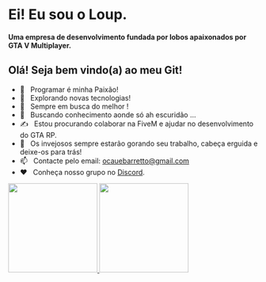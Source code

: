 


<h1> Ei! Eu sou o Loup. </h1>
<h4> Uma empresa de desenvolvimento fundada por lobos apaixonados por GTA V Multiplayer.</h4>


## Olá! Seja bem vindo(a) ao meu Git!
- 💖 &nbsp; Programar é minha Paixão!
- 🤔 &nbsp; Explorando novas tecnologias!
- 🙏 &nbsp; Sempre em busca do melhor !
- 🤖 &nbsp; Buscando conhecimento aonde só ah escuridão ...
- ✍️ &nbsp; Estou procurando colaborar na FiveM e ajudar no desenvolvimento do GTA RP.
- 👀 &nbsp; Os invejosos sempre estarão gorando seu trabalho, cabeça erguida e deixe-os para trás!
- 📫 &nbsp; Contacte pelo email: ocauebarretto@gmail.com
- ❤️ &nbsp; Conheça nosso grupo no <a href="https://discord.gg/KYgfteAw">Discord</a>.

<div>
  <a href="https://github.com/loup-primerp">
  <img height="180em" src="https://github-readme-stats.vercel.app/api?username=loup-primerp&show_icons=true&theme=dark&include_all_commits=true&count_private=true"/>
  <img height="180em" src="https://github-readme-stats.vercel.app/api/top-langs/?username=loup-primerp&layout=compact&langs_count=7&theme=dark"/>
</div>



